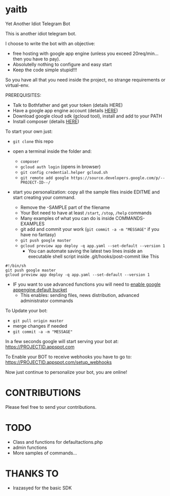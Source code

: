 # yaitb
Yet Another Idiot Telegram Bot

This is another idiot telegram bot.

I choose to write the bot with an objective:
* free hosting with google app engine (unless you exceed 20req/min... then you have to pay).
* Absolutelly nothing to configure and easy start
* Keep the code simple stupid!!!

So you have all that you need inside the project, no strange requirements or virtual-env.

PREREQUISITES:
* Talk to Bothfather and get your token (details HERE)
* Have a google app engine account (details [HERE](https://cloud.google.com/appengine/docs/php/tools/uploadinganapp))
* Download google cloud sdk (gcloud tool), install and add to your PATH
* Install composer (details [HERE](https://getcomposer.org/))

To start your own just:
* `git clone` this repo
* open a terminal inside the folder and:
  * `composer`
  * `gcloud auth login` (opens in browser)
  * `git config credential.helper gcloud.sh`
  * `git remote add google https://source.developers.google.com/p/--PROJECT-ID--/`

* start you personalization: copy all the sample files inside EDITME and start creating your command.
  * Remove the -SAMPLE part of the filename
  * Your Bot need to have at least `/start`, `/stop`, `/help` commands
  * Many examples of what you can do is inside COMMANDS-EXAMPLES
  * git add and commit your work (`git commit -a -m "MESSAGE"` if you have no fantasy)
  * `git push google master`
  * `gcloud preview app deploy -q app.yaml --set-default --version 1`
    * You can automate saving the latest two lines inside an executable shell script inside .git/hooks/post-commit like This
```
#!/bin/sh
git push google master
gcloud preview app deploy -q app.yaml --set-default --version 1
```

  * IF you want to use advanced functions you will need to [enable google appengine default bucket](https://cloud.google.com/appengine/docs/php/googlestorage/setup)
    * This enables: sending files, news distribution, advanced administrator commands



To Update your bot:
* `git pull origin master`
* merge changes if needed
* `git commit -a -m "MESSAGE"`

In a few seconds google will start serving your bot at:
https://PROJECTID.appspot.com

To Enable your BOT to receive webhooks you have to go to:
https://PROJECTID.appspot.com/setup_webhooks

Now just continue to personalize your bot, you are online!


CONTRIBUTIONS
=============

Please feel free to send your contributions.

TODO
====

* Class and functions for defaultactions.php
* admin functions
* More samples of commands...

THANKS TO
=========

* Irazasyed for the basic SDK
